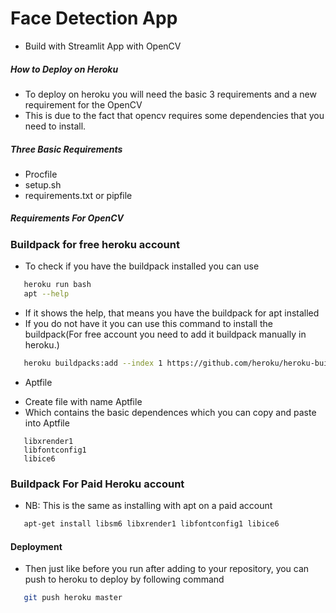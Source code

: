 # Face Detection App
+ Build with Streamlit App with OpenCV

##### How to Deploy on Heroku
+ To deploy on heroku you will need the basic 3 requirements and a new requirement for the OpenCV
+ This is due to the fact that opencv requires some dependencies that you need to install.

##### Three Basic Requirements
+ Procfile
+ setup.sh
+ requirements.txt or pipfile

##### Requirements For OpenCV
###  Buildpack for free heroku account
 - To check if you have the buildpack installed you can use
```bash
   heroku run bash
   apt --help
```
 - If it shows the help, that means you have the buildpack for apt installed
 - If you do not have it you can use this command to install the buildpack(For free account you need to add it buildpack manually in heroku.)
 ```bash
    heroku buildpacks:add --index 1 https://github.com/heroku/heroku-buildpack-apt
 ```

+ Aptfile
- Create file with name Aptfile
- Which contains the basic dependences which you can copy and paste into Aptfile

```libsm6
   libxrender1
   libfontconfig1
   libice6
```
 
### Buildpack For Paid Heroku account
+ NB: This is the same as installing with apt on a paid account

```bash
   apt-get install libsm6 libxrender1 libfontconfig1 libice6
```

#### Deployment
+ Then just like before you run after adding to your repository, you can push to heroku to deploy by following command

```bash
   git push heroku master
```

